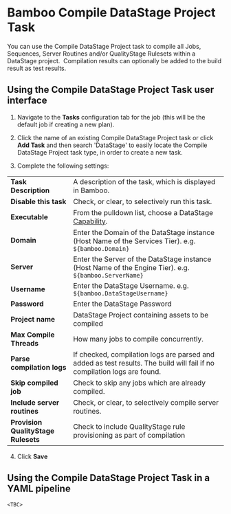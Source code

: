 # Bamboo Compile DataStage Project Task

You can use the Compile DataStage Project task to compile all Jobs, Sequences, Server Routines and/or QualityStage Rulesets within a DataStage project.  Compilation results can optionally be added to the build result as test results.

## Using the Compile DataStage Project Task user interface

1.  Navigate to the **Tasks** configuration tab for the job (this will be the default job if creating a new plan).
    
2.  Click the name of an existing Compile DataStage Project task or click **Add Task** and then search 'DataStage' to easily locate the Compile DataStage Project task type, in order to create a new task.
    
3.  Complete the following settings:
    

|     |     |
| --- | --- |
| **Task Description** | A description of the task, which is displayed in Bamboo. |
| **Disable this task** | Check, or clear, to selectively run this task. |
| **Executable** | From the pulldown list, choose a DataStage [Capability](https://datamigrators.atlassian.net/wiki/spaces/MCIDOC/pages/116525745/Bamboo+DataStage+Capability). |
| **Domain** | Enter the Domain of the DataStage instance (Host Name of the Services Tier). e.g. `${bamboo.Domain}` |
| **Server** | Enter the Server of the DataStage instance (Host Name of the Engine Tier). e.g. `${bamboo.ServerName}` |
| **Username** | Enter the DataStage Username. e.g. `${bamboo.DataStageUsername}` |
| **Password** | Enter the DataStage Password |
| **Project name** | DataStage Project containing assets to be compiled |
| **Max Compile Threads** | How many jobs to compile concurrently. |
| **Parse compilation logs** | If checked, compilation logs are parsed and added as test results. The build will fail if no compilation logs are found. |
| **Skip compiled job** | Check to skip any jobs which are already compiled. |
| **Include server routines** | Check, or clear, to selectively compile server routines. |
| **Provision QualityStage Rulesets** | Check to include QualityStage rule provisioning as part of compilation |

4.  Click **Save**
    

## Using the Compile DataStage Project Task in a YAML pipeline

```
<TBC>
```